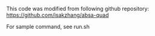 
This code was modified from following github repository: https://github.com/isakzhang/absa-quad

For sample command, see run.sh

